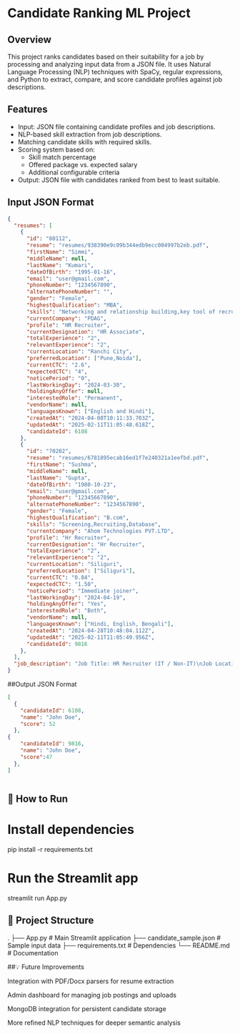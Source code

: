 # Candidate Ranking ML Project

## Overview

This project ranks candidates based on their suitability for a job by processing and analyzing input data from a JSON file. It uses Natural Language Processing (NLP) techniques with SpaCy, regular expressions, and Python to extract, compare, and score candidate profiles against job descriptions.

## Features

- Input: JSON file containing candidate profiles and job descriptions.
- NLP-based skill extraction from job descriptions.
- Matching candidate skills with required skills.
- Scoring system based on:
  - Skill match percentage
  - Offered package vs. expected salary
  - Additional configurable criteria
- Output: JSON file with candidates ranked from best to least suitable.

## Input JSON Format

```json
{
  "resumes": [
    {
      "id": "80112",
      "resume": "resumes/938390e9c09b344edb9ecc004997b2eb.pdf",
      "firstName": "Simmi",
      "middleName": null,
      "lastName": "Kumari",
      "dateOfBirth": "1995-01-16",
      "email": "user@gmail.com",
      "phoneNumber": "1234567890",
      "alternatePhoneNumber": "",
      "gender": "Female",
      "highestQualification": "MBA",
      "skills": "Networking and relationship building,key tool of recruitment,Active listening,Communication skills,Time management,",
      "currentCompany": "PDAG",
      "profile": "HR Recruiter",
      "currentDesignation": "HR Associate",
      "totalExperience": "2",
      "relevantExperience": "2",
      "currentLocation": "Ranchi City",
      "preferredLocation": ["Pune,Noida"],
      "currentCTC": "2.6",
      "expectedCTC": "4",
      "noticePeriod": "0",
      "lastWorkingDay": "2024-03-30",
      "holdingAnyOffer": null,
      "interestedRole": "Permanent",
      "vendorName": null,
      "languagesKnown": ["English and Hindi"],
      "createdAt": "2024-04-08T10:11:33.703Z",
      "updatedAt": "2025-02-11T11:05:48.618Z",
      "candidateId": 6108
    },
    {
      "id": "70202",
      "resume": "resumes/6781895ecab16ed1f7e240321a1eefbd.pdf",
      "firstName": "Sushma",
      "middleName": null,
      "lastName": "Gupta",
      "dateOfBirth": "1980-10-23",
      "email": "user@gmail.com",
      "phoneNumber": "12345667890",
      "alternatePhoneNumber": "1234567890",
      "gender": "Female",
      "highestQualification": "B.com",
      "skills": "Screening,Recruiting,Database",
      "currentCompany": "Ahom Technologies PVT.LTD",
      "profile": "Hr Recruiter",
      "currentDesignation": "Hr Recruiter",
      "totalExperience": "2",
      "relevantExperience": "2",
      "currentLocation": "Siliguri",
      "preferredLocation": ["Siliguri"],
      "currentCTC": "0.84",
      "expectedCTC": "1.50",
      "noticePeriod": "Immediate joiner",
      "lastWorkingDay": "2024-04-19",
      "holdingAnyOffer": "Yes",
      "interestedRole": "Both",
      "vendorName": null,
      "languagesKnown": ["Hindi, English, Bengali"],
      "createdAt": "2024-04-28T10:48:04.112Z",
      "updatedAt": "2025-02-11T11:05:49.956Z",
      "candidateId": 9816
    },
  ],
  "job_description": "Job Title: HR Recruiter (IT / Non-IT)\nJob Location: Greater Noida West\nYears of Experience: 1.5 - 3 Years\nBudget: Up to ₹3.5 LPA\nJob Type: Full-time, Permanent Role\n\nKey Responsibilities:\n1. Partner with client-side hiring managers to understand staffing needs.\n2. Review and align job descriptions with ideal candidate profiles.\n3. Source candidates using job portals, social media, and internal databases.\n4. Conduct telephonic/video screening and assess relevant experience.\n5. Coordinate interviews between shortlisted candidates and hiring managers.\n6. Maintain timely updates and follow-ups throughout the hiring process.\n7. Act as a liaison between candidates and clients until onboarding.\n8. Build a pipeline of qualified candidates for recurring requirements.\n\nRequirements and Skills:\n- 1.5–3 years of hands-on recruitment experience (IT/Non-IT).\n- Strong in sourcing, screening, interview coordination, and onboarding.\n- Familiar with ATS tools, MS Office, and Google Workspace (Docs, Sheets, Gmail).\n- Excellent verbal and written communication in English and Hindi.\n- Immediate joiners or candidates with up to 15 days notice preferred.\n- Comfortable with onsite work at Greater Noida West.\n\nPreferred Traits:\n- Strong client and candidate management skills.\n- Confident in handling high-volume hiring with quick TAT.\n- Ability to manage Excel-based trackers or dashboards.\n- Open to permanent roles and long-term growth."
}
```

##Output JSON Format

```json
[
  {
    "candidateId": 6108,
    "name": "John Doe",
    "score": 52
  },
{
    "candidateId": 9816,
    "name": "John Doe",
    "score":47
  },
]



```

## 🚀 How to Run

# Install dependencies
pip install -r requirements.txt

# Run the Streamlit app
streamlit run App.py


## 🧱 Project Structure

.
├── App.py                     # Main Streamlit application
├── candidate_sample.json      # Sample input data
├── requirements.txt           # Dependencies
└── README.md                  # Documentation

##💡 Future Improvements

Integration with PDF/Docx parsers for resume extraction

Admin dashboard for managing job postings and uploads

MongoDB integration for persistent candidate storage

More refined NLP techniques for deeper semantic analysis

